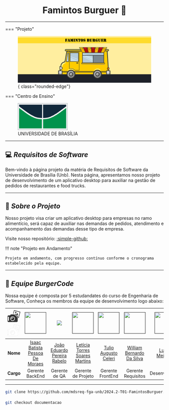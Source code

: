 # <center>**Famintos Burguer :hamburger:**</center>

_________________________________________________________________________________

=== "Projeto"
    <figure markdown="span">
      ![Banner](img/FamintosBanner.png){ class="rounded-edge"}
    </figure>
=== "Centro de Ensino"
    <figure markdown="span">
      ![UNB](img/Unb.png)
      <figcaption>UNIVERSIDADE DE BRASÍLIA</figcaption>
    </figure>
_________________________________________________________________________________

## 💻 *Requisitos de Software*

Bem-vindo à página projeto da matéria de Requisitos de Software da Universidade de Brasília (Unb). Nesta página, apresentamos nosso projeto de desenvolvimento de um aplicativo desktop para auxiliar na gestão de pedidos de restaurantes e food trucks.

_________________________________________________________________________________

## 📄 *Sobre o Projeto*

Nosso projeto visa criar um aplicativo desktop para empresas no ramo alimentício, será capaz de auxiliar nas demandas de pedidos, atendimento e acompanhamento das demandas desse tipo de empresa.

Visite nosso repositório: [:simple-github:](https://github.com/mdsreq-fga-unb/2024.2-T01-FamintosBurguer)

!!! note "Projeto em Andamento"

    Projeto em andamento, com progresso contínuo conforme o cronograma estabelecido pela equipe.
_________________________________________________________________________________
## 👥 *Equipe BurgerCode*

Nossa equipe é composta por 5 estudandates do curso de Engenharia de Software, Conheça os membros da equipe de desenvolvimento logo abaixo:

| ![Camera](img/ProfilePic_D.png#only-light) ![Camera](img/ProfilePic_L.png#only-dark)     | [<img src="https://avatars.githubusercontent.com/u/118384776?v=4" class="rounded-image" width=68 height=68>]() | [<img src="https://avatars.githubusercontent.com/u/78875892?v=4" class="rounded-image width=68 height=68">]() | [<img src="https://avatars.githubusercontent.com/u/86434947?v=4" class="rounded-image" width=68 height=68 >]()  | [<img src="https://avatars.githubusercontent.com/u/122989234?v=4" class="rounded-image" width=68 height=68>]()| [<img src="https://avatars.githubusercontent.com/u/124713089?v=4" class="rounded-image" width=68 height=68 >]() | [<img src="https://avatars.githubusercontent.com/u/98045972?v=4" class="rounded-image"  width=68 height=68 >]() |
|:---------:|:------------------------------------------------------------------------------:|:-------------------------------------------------------------------------------:|:-------------------------------------------------------------------------------:|:-------------------------------------------------------------------------------:|:-------------------------------------------------------------------------------:|:-------------------------------------------------------------------------------:|
| **Nome**  | [Isaac Batista Pessoa De Moraes](https://github.com/isaacbatista26) | [João Eduardo Pereira Rabelo](https://github.com/JoaoEduardoP) | [Letícia Torres Soares Martins](https://github.com/leticiatmartins) | [Tulio Augusto Celeri](https://github.com/TulioCeleri) | [William Bernardo Da Silva](https://github.com/willxbernardo) | [Lucas Meireles](https://github.com/Katuner) |
| **Cargo** | Gerente BackEnd | Gerente de QA | Gerente de Projeto | Gerente FrontEnd | Gerente Requisitos | Desenvolvedor|


_________________________________________________________________________________


```bash
git clone https://github.com/mdsreq-fga-unb/2024.2-T01-FamintosBurguer.git

git checkout documentacao
```